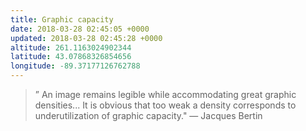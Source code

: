 ```yaml
---
title: Graphic capacity
date: 2018-03-28 02:45:05 +0000
updated: 2018-03-28 02:45:28 +0000
altitude: 261.1163024902344
latitude: 43.07868326854656
longitude: -89.37177126762788
---
```

> ” An image remains legible while accommodating great graphic densities... It is obvious that too weak a density corresponds to underutilization of graphic capacity."
— Jacques Bertin
